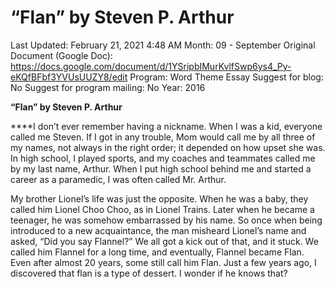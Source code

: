 # “Flan” by Steven P. Arthur

Last Updated: February 21, 2021 4:48 AM
Month: 09 - September
Original Document (Google Doc): https://docs.google.com/document/d/1YSripbIMurKvlfSwp6ys4_Py-eKQfBFbf3YVUsUUZY8/edit
Program: Word Theme Essay
Suggest for blog: No
Suggest for program mailing: No
Year: 2016

**“Flan” by Steven P. Arthur**

****I don’t ever remember having a nickname. When I was a kid, everyone called me Steven. If I got in any trouble, Mom would call me by all three of my names, not always in the right order; it depended on how upset she was. In high school, I played sports, and my coaches and teammates called me by my last name, Arthur. When I put high school behind me and started a career as a paramedic, I was often called Mr. Arthur.

My brother Lionel’s life was just the opposite. When he was a baby, they called him Lionel Choo Choo, as in Lionel Trains. Later when he became a teenager, he was somehow embarrassed by his name. So once when being introduced to a new acquaintance, the man misheard Lionel’s name and asked, “Did you say Flannel?” We all got a kick out of that, and it stuck. We called him Flannel for a long time, and eventually, Flannel became Flan. Even after almost 20 years, some still call him Flan. Just a few years ago, I discovered that flan is a type of dessert. I wonder if he knows that?